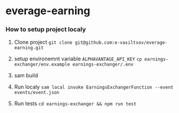 # everage-earning

### How to setup project localy

1. Clone project ```git clone git@github.com:e-vasiltsov/everage-earning.git```

2. setup environemnt variable `ALPHAVANTAGE_API_KEY`
```cp earnings-exchanger/env.example earnings-exchanger/.env```

3. sam build

4. Run localy
   ``` sam local invoke EarningsExchangerFunction --event events/event.json ```

5. Run tests
```cd earnings-exchanger && npm run test```
